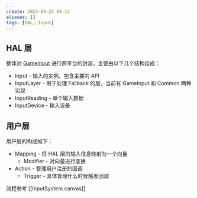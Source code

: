 ```yaml
---
create: 2023-04-24 08:14
aliases: []
tags: [HAL, Input]
---
```

## HAL 层
整体对 [GameInput](https://learn.microsoft.com/en-us/gaming/gdk/_content/gc/input/overviews/input-overview) 进行跨平台的封装，主要由以下几个结构组成：
* Input - 输入的实例，包含主要的 API
* InputLayer - 用于处理 Fallback 的层，当前有 GameInput 和 Common 两种实现
* InputReading - 单个输入数据
* InputDevice - 输入设备
## 用户层
用户层的构成如下：
* Mapping - 将 HAL 层的输入信息映射为一个向量
	* Modifier - 对向量进行变换
* Action - 管理用户注册的回调
	* Trigger - 具体管理什么时候触发回调

流程参考 [[InputSystem.canvas]]